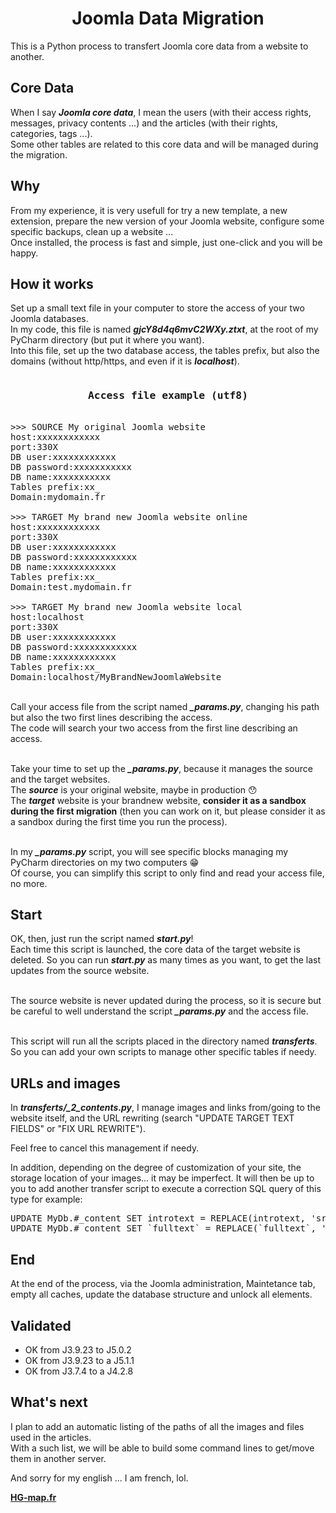 
<h1 align="center">Joomla Data Migration</h1>

This is a Python process to transfert Joomla core data from a website to another.

## Core Data
When I say <b><i>Joomla core data</i></b>, I mean the users (with their access rights, messages, privacy contents ...) and the articles (with their rights, categories, tags ...).
<br>Some other tables are related to this core data and will be managed during the migration.

## Why
From my experience, it is very usefull for try a new template, a new extension, prepare the new version of your Joomla website, configure some specific backups, clean up a website ...
<br>Once installed, the process is fast and simple, just one-click and you will be happy.

## How it works
Set up a small text file in your computer to store the access of your two Joomla databases.
<br>In my code, this file is named <b><i>gjcY8d4q6mvC2WXy.ztxt</i></b>, at the root of my PyCharm directory (but put it where you want).
<br>Into this file, set up the two database access, the tables prefix, but also the domains (without http/https, and even if it is <b><i>localhost</i></b>).

<pre>
<h3 align="center">Access file example (utf8)</h3>
>>> SOURCE My original Joomla website
host:xxxxxxxxxxxx
port:330X
DB user:xxxxxxxxxxxx
DB password:xxxxxxxxxxx
DB name:xxxxxxxxxxx
Tables prefix:xx_
Domain:mydomain.fr

>>> TARGET My brand new Joomla website online
host:xxxxxxxxxxxx
port:330X
DB user:xxxxxxxxxxxx
DB password:xxxxxxxxxxxx
DB name:xxxxxxxxxxxx
Tables prefix:xx_
Domain:test.mydomain.fr

>>> TARGET My brand new Joomla website local
host:localhost
port:330X
DB user:xxxxxxxxxxxx
DB password:xxxxxxxxxxxx
DB name:xxxxxxxxxxxx
Tables prefix:xx_
Domain:localhost/MyBrandNewJoomlaWebsite
</pre>

<br>Call your access file from the script named <b><i>_params.py</i></b>, changing his path but also the two first lines describing the access.
<br>The code will search your two access from the first line describing an access.

<br>Take your time to set up the <b><i>_params.py</i></b>, because it manages the source and the target websites.
<br>The <b><i>source</i></b> is your original website, maybe in production 😯
<br>The <b><i>target</i></b> website is your brandnew website, <b>consider it as a sandbox during the first migration</b> (then you can work on it, but please consider it as a sandbox during the first time you run the process).

<br>In my <b><i>_params.py</i></b> script, you will see specific blocks managing my PyCharm directories on my two computers 😁
<br>Of course, you can simplify this script to only find and read your access file, no more.

## Start
OK, then, just run the script named <b><i>start.py</i></b>!
<br>Each time this script is launched, the core data of the target website is deleted. So you can run <b><i>start.py</i></b> as many times as you want, to get the last updates from the source website.

<br>The source website is never updated during the process, so it is secure but be careful to well understand the script <b><i>_params.py</i></b> and the access file.

<br>This script will run all the scripts placed in the directory named <b><i>transferts</i></b>. So you can add your own scripts to manage other specific tables if needy.

## URLs and images
In <b><i>transferts/_2_contents.py</i></b>, I manage images and links from/going to the website itself, and the URL rewriting (search "UPDATE TARGET TEXT FIELDS" or "FIX URL REWRITE"). 

Feel free to cancel this management if needy.

In addition, depending on the degree of customization of your site, the storage location of your images... it may be imperfect.
It will then be up to you to add another transfer script to execute a correction SQL query of this type for example:

<pre>
UPDATE MyDb.#_content SET introtext = REPLACE(introtext, 'src="users/', 'src="http://localhost/MyBrandNewWebsite/users/') ;
UPDATE MyDb.#_content SET `fulltext` = REPLACE(`fulltext`, 'src="users/', 'src="http://localhost/MyBrandNewWebsite/users/') ;
</pre>

## End
At the end of the process, via the Joomla administration, Maintetance tab, empty all caches, update the database structure and unlock all elements.

## Validated
<ul>
<li>OK from J3.9.23 to J5.0.2</li>
<li>OK from J3.9.23 to a J5.1.1</li>
<li>OK from J3.7.4 to a J4.2.8</li>
</ul>

## What's next
I plan to add an automatic listing of the paths of all the images and files used in the articles.
<br>With a such list, we will be able to build some command lines to get/move them in another server.

And sorry for my english ... I am french, lol.

<b><a href="https://hg-map.fr/">HG-map.fr</a></b>

